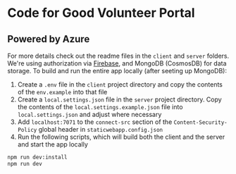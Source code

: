 # Code for Good Volunteer Portal
## Powered by Azure

For more details check out the readme files in the `client` and `server` folders. We're using authorization via [Firebase](https://firebase.google.com/), and MongoDB (CosmosDB) for data storage. To build and run the entire app locally (after seeting up MongoDB):

1. Create a `.env` file in the `client` project directory and copy the contents of the `env.example` into that file
1. Create a `local.settings.json` file in the `server` project directory. Copy the contents of the `local.settings.example.json` file into `local.settings.json` and adjust where necessary
1. Add `localhost:7071` to the `connect-src` section of the `Content-Security-Policy` global header in `staticwebapp.config.json`
1. Run the following scripts, which will build both the client and the server and start the app locally

```bash
npm run dev:install
npm run dev
```